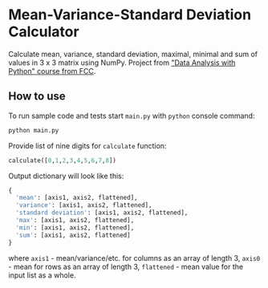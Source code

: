 # Mean-Variance-Standard Deviation Calculator
Calculate mean, variance, standard deviation, maximal, minimal and sum of values in 3 x 3 matrix using NumPy. Project from ["Data Analysis with Python" course from FCC](https://www.freecodecamp.org/learn/data-analysis-with-python/).

## How to use
To run sample code and tests start `main.py` with `python` console command:
```bash
python main.py
```

Provide list of nine digits for `calculate` function:
```python
calculate([0,1,2,3,4,5,6,7,8])
```
Output dictionary will look like this:
```python
{
  'mean': [axis1, axis2, flattened],
  'variance': [axis1, axis2, flattened],
  'standard deviation': [axis1, axis2, flattened],
  'max': [axis1, axis2, flattened],
  'min': [axis1, axis2, flattened],
  'sum': [axis1, axis2, flattened]
}

```
where `axis1` - mean/variance/etc. for columns as an array of length 3,
`axis0` - mean for rows as an array of length 3,
`flattened` - mean value for the input list as a whole.